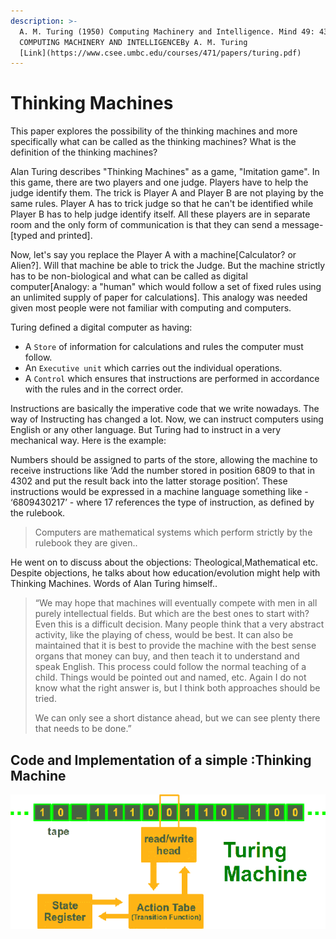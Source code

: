 ```yaml
---
description: >-
  A. M. Turing (1950) Computing Machinery and Intelligence. Mind 49: 433-460.
  COMPUTING MACHINERY AND INTELLIGENCEBy A. M. Turing
  [Link](https://www.csee.umbc.edu/courses/471/papers/turing.pdf)
---
```


# Thinking Machines

This paper explores the possibility of the thinking machines and more specifically what can be called as the thinking machines? What is the definition of the thinking machines?

Alan Turing describes "Thinking Machines" as a game, "Imitation game". In this game, there are two players and one judge. Players have to help the judge identify them. The trick is Player A and Player B are not playing by the same rules. Player A has to trick judge so that he can't be identified while Player B has to help judge identify itself. All these players are in separate room and the only form of communication is that they can send a message-\[typed and printed\]. 

Now, let's say you replace the Player A with a machine\[Calculator? or Alien?\]. Will that machine be able to trick the Judge. But the machine strictly has to be non-biological and what can be called as digital computer\[Analogy: a "human" which would follow a set of fixed rules using an unlimited supply of paper for calculations\]. This analogy was needed given most people were not familiar with computing and computers.

Turing defined a digital computer as having:

* A `Store` of information for calculations and rules the computer must follow.
* An `Executive unit` which carries out the individual operations.
* A `Control` which ensures that instructions are performed in accordance with the rules and in the correct order. 

Instructions are basically the imperative code that we write nowadays. The way of Instructing has changed a lot. Now, we can instruct computers using English or any other language. But Turing had to instruct in a very mechanical way. Here is the example: 

Numbers should be assigned to parts of the store, allowing the machine to receive instructions like ‘Add the number stored in position 6809 to that in 4302 and put the result back into the latter storage position’. These instructions would be expressed in a machine language something like - ‘6809430217’ - where 17 references the type of instruction, as defined by the rulebook.

> Computers are mathematical systems which perform strictly by the rulebook they are given..

He went on to discuss about the objections: Theological,Mathematical etc. Despite objections, he talks about how education/evolution might help with Thinking Machines. Words of Alan Turing himself..

> “We may hope that machines will eventually compete with men in all purely intellectual fields. But which are the best ones to start with? Even this is a difficult decision. Many people think that a very abstract activity, like the playing of chess, would be best. It can also be maintained that it is best to provide the machine with the best sense organs that money can buy, and then teach it to understand and speak English. This process could follow the normal teaching of a child. Things would be pointed out and named, etc. Again I do not know what the right answer is, but I think both approaches should be tried.
>
> We can only see a short distance ahead, but we can see plenty there that needs to be done.”

## Code and Implementation of a simple :Thinking Machine  

![Abstract Mathematical System: Turing Machine](.gitbook/assets/turing_machine_image.gif)





